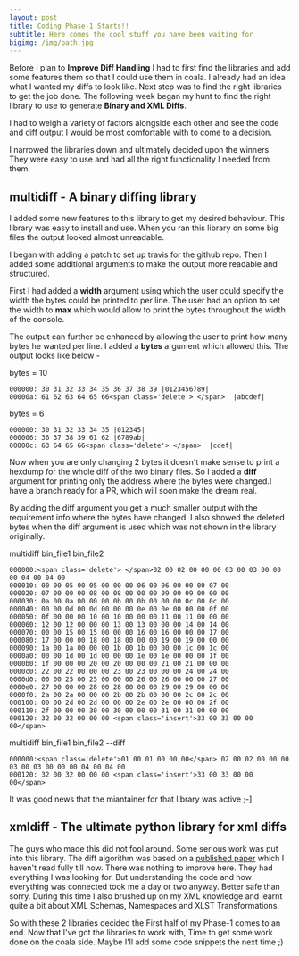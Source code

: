 ```yaml
---
layout: post
title: Coding Phase-1 Starts!!
subtitle: Here comes the cool stuff you have been waiting for
bigimg: /img/path.jpg
---
```


Before I plan to **Improve Diff Handling** I had to first find the libraries and add some features them so that I could use them in coala.
I already had an idea what I wanted my diffs to look like. Next step was to find the right libraries to get the job done.
The following week began my hunt to find the right library to use to generate **Binary and XML Diffs**. 

I had to weigh a variety of factors alongside each other and see the code and diff output I would be most comfortable with to come to a decision.

I narrowed the libraries down and ultimately decided upon the winners. They were easy to use and had all the right functionality 
I needed from them. 

## multidiff - A binary diffing library

I added some new features to this library to get my desired behaviour. This library was easy to install and use. 
When you ran this library on some big files the output looked almost unreadable. 

I began with adding a patch to set up travis for the github repo. Then I added some additional arguments to make the output
more readable and structured.

First I had added a **width** argument using which the user could specify the width the bytes could be printed to per line.
The user had an option to set the width to **max** which would allow to print the bytes throughout the width of the console.

The output can further be enhanced by allowing the user to print how many bytes he wanted per line.
I added a **bytes** argument which allowed this. The output looks like below - 

bytes = 10
~~~
000000: 30 31 32 33 34 35 36 37 38 39 |0123456789|
00000a: 61 62 63 64 65 66<span class='delete'> </span>  |abcdef|
~~~

bytes = 6
~~~
000000: 30 31 32 33 34 35 |012345|
000006: 36 37 38 39 61 62 |6789ab|
00000c: 63 64 65 66<span class='delete'> </span>  |cdef|
~~~

Now when you are only changing 2 bytes it doesn't make sense to print a hexdump for the whole diff of the two binary files. 
So I added a **diff** argument for printing only the address where the bytes were changed.I have a branch ready for a PR, which will soon make the dream real. 

By adding the diff argument you get a much smaller output with the requirement info where the bytes have changed. I also showed the
deleted bytes when the diff argument is used which was not shown in the library originally.

multidiff bin_file1 bin_file2
~~~
000000:<span class='delete'> </span>02 00 02 00 00 00 03 00 03 00 00 00 04 00 04 00 
000010: 00 00 05 00 05 00 00 00 06 00 06 00 00 00 07 00 
000020: 07 00 00 00 08 00 08 00 00 00 09 00 09 00 00 00 
000030: 0a 00 0a 00 00 00 0b 00 0b 00 00 00 0c 00 0c 00 
000040: 00 00 0d 00 0d 00 00 00 0e 00 0e 00 00 00 0f 00 
000050: 0f 00 00 00 10 00 10 00 00 00 11 00 11 00 00 00 
000060: 12 00 12 00 00 00 13 00 13 00 00 00 14 00 14 00 
000070: 00 00 15 00 15 00 00 00 16 00 16 00 00 00 17 00 
000080: 17 00 00 00 18 00 18 00 00 00 19 00 19 00 00 00 
000090: 1a 00 1a 00 00 00 1b 00 1b 00 00 00 1c 00 1c 00 
0000a0: 00 00 1d 00 1d 00 00 00 1e 00 1e 00 00 00 1f 00 
0000b0: 1f 00 00 00 20 00 20 00 00 00 21 00 21 00 00 00 
0000c0: 22 00 22 00 00 00 23 00 23 00 00 00 24 00 24 00 
0000d0: 00 00 25 00 25 00 00 00 26 00 26 00 00 00 27 00 
0000e0: 27 00 00 00 28 00 28 00 00 00 29 00 29 00 00 00 
0000f0: 2a 00 2a 00 00 00 2b 00 2b 00 00 00 2c 00 2c 00 
000100: 00 00 2d 00 2d 00 00 00 2e 00 2e 00 00 00 2f 00 
000110: 2f 00 00 00 30 00 30 00 00 00 31 00 31 00 00 00 
000120: 32 00 32 00 00 00 <span class='insert'>33 00 33 00 00 00</span>
~~~

multidiff bin_file1 bin_file2 --diff
~~~
000000:<span class='delete'>01 00 01 00 00 00</span> 02 00 02 00 00 00 03 00 03 00 00 00 04 00 04 00
000120: 32 00 32 00 00 00 <span class='insert'>33 00 33 00 00 00</span>
~~~

It was good news that the miantainer for that library was active ;-]

## xmldiff - The ultimate python library for xml diffs

The guys who made this did not fool around. Some serious work was put into this library. The diff algorithm was based on a 
[published paper](http://ilpubs.stanford.edu:8090/115/1/1995-46.pdf) which I haven't read fully till now. There was nothing
to improve here. They had everything I was looking for. But understanding the code and how everything was connected
took me a day or two anyway. Better safe than sorry. During this time I also brushed up on my XML knowledge and learnt quite 
a bit about XML Schemas, Namespaces and XLST Transformations.

So with these 2 libraries decided the First half of my Phase-1 comes to an end. 
Now that I've got the libraries to work with, Time to get some work done on the coala side. Maybe I'll add some code snippets the next
time ;)
